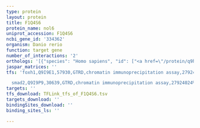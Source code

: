 ```yaml
---
type: protein
layout: protein
title: F1Q4S6
protein_name: nol6
uniprot_accession: F1Q4S6
ncbi_gene_id: '334362'
organism: Danio rerio
function: target gene
number_of_interactions: '2'
orthologs: '[{"species": "Homo sapiens", "id": ["<a href=\"/protein/q9h6r4\">Q9H6R4</a>"]}, {"species": "Mus musculus", "id": ["<a href=\"/protein/q8r5k4\">Q8R5K4</a>"]}, {"species": "Rattus norvegicus", "id": ["<a href=\"/protein/a0a0g2qc27\">A0A0G2QC27</a>"]}, {"species": "Drosophila melanogaster", "id": ["<a href=\"/protein/q8ih00\">Q8IH00</a>"]}, {"species": "Saccharomyces cerevisiae", "id": ["<a href=\"/protein/p53254\">P53254</a>"]}]'
jaspar_matrices: ''
tfs: 'foxh1,Q9I9E1,57930,GTRD,chromatin immunoprecipitation assay,27924024%5Buid%5D,No

  smad2,Q9I9P9,30639,GTRD,chromatin immunoprecipitation assay,27924024%5Buid%5D,No'
targets: ''
tfs_download: TFLink_tfs_of_F1Q4S6.tsv
targets_download: ''
bindingSites_download: ''
binding_sites_ls: ''

---
```

